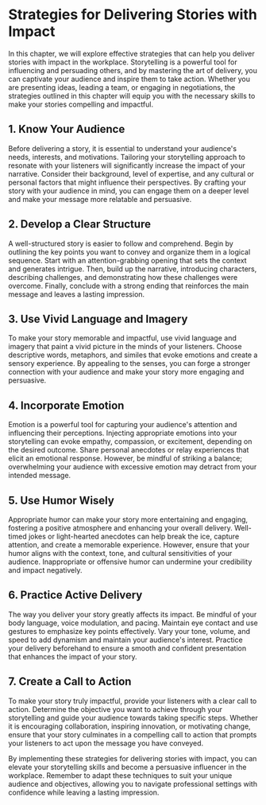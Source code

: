 # Strategies for Delivering Stories with Impact

In this chapter, we will explore effective strategies that can help you deliver stories with impact in the workplace. Storytelling is a powerful tool for influencing and persuading others, and by mastering the art of delivery, you can captivate your audience and inspire them to take action. Whether you are presenting ideas, leading a team, or engaging in negotiations, the strategies outlined in this chapter will equip you with the necessary skills to make your stories compelling and impactful.

## 1\. Know Your Audience

Before delivering a story, it is essential to understand your audience's needs, interests, and motivations. Tailoring your storytelling approach to resonate with your listeners will significantly increase the impact of your narrative. Consider their background, level of expertise, and any cultural or personal factors that might influence their perspectives. By crafting your story with your audience in mind, you can engage them on a deeper level and make your message more relatable and persuasive.

## 2\. Develop a Clear Structure

A well-structured story is easier to follow and comprehend. Begin by outlining the key points you want to convey and organize them in a logical sequence. Start with an attention-grabbing opening that sets the context and generates intrigue. Then, build up the narrative, introducing characters, describing challenges, and demonstrating how these challenges were overcome. Finally, conclude with a strong ending that reinforces the main message and leaves a lasting impression.

## 3\. Use Vivid Language and Imagery

To make your story memorable and impactful, use vivid language and imagery that paint a vivid picture in the minds of your listeners. Choose descriptive words, metaphors, and similes that evoke emotions and create a sensory experience. By appealing to the senses, you can forge a stronger connection with your audience and make your story more engaging and persuasive.

## 4\. Incorporate Emotion

Emotion is a powerful tool for capturing your audience's attention and influencing their perceptions. Injecting appropriate emotions into your storytelling can evoke empathy, compassion, or excitement, depending on the desired outcome. Share personal anecdotes or relay experiences that elicit an emotional response. However, be mindful of striking a balance; overwhelming your audience with excessive emotion may detract from your intended message.

## 5\. Use Humor Wisely

Appropriate humor can make your story more entertaining and engaging, fostering a positive atmosphere and enhancing your overall delivery. Well-timed jokes or light-hearted anecdotes can help break the ice, capture attention, and create a memorable experience. However, ensure that your humor aligns with the context, tone, and cultural sensitivities of your audience. Inappropriate or offensive humor can undermine your credibility and impact negatively.

## 6\. Practice Active Delivery

The way you deliver your story greatly affects its impact. Be mindful of your body language, voice modulation, and pacing. Maintain eye contact and use gestures to emphasize key points effectively. Vary your tone, volume, and speed to add dynamism and maintain your audience's interest. Practice your delivery beforehand to ensure a smooth and confident presentation that enhances the impact of your story.

## 7\. Create a Call to Action

To make your story truly impactful, provide your listeners with a clear call to action. Determine the objective you want to achieve through your storytelling and guide your audience towards taking specific steps. Whether it is encouraging collaboration, inspiring innovation, or motivating change, ensure that your story culminates in a compelling call to action that prompts your listeners to act upon the message you have conveyed.

By implementing these strategies for delivering stories with impact, you can elevate your storytelling skills and become a persuasive influencer in the workplace. Remember to adapt these techniques to suit your unique audience and objectives, allowing you to navigate professional settings with confidence while leaving a lasting impression.
